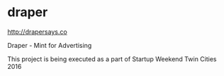 # draper
http://drapersays.co


Draper - Mint for Advertising

This project is being executed as a part of Startup Weekend Twin Cities 2016
